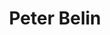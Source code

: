 ---
title: Peter Belin
email: pbelin@nd.edu
image: "/images/headshots/peterbelin.jpg"
description: Service Commissioner
weight: 20
params:
    hometown: "Bentonville, AR"
    major: "Pre-Med and Theology"
    hobbies: "Notre Dame Football, Browns Football, Spikeball, Star Wars"
    favoritepart: "The brotherhood"

social:
  - name: email
    icon: fa-regular fa-envelope
    link: mailto:pbelin@nd.edu
---